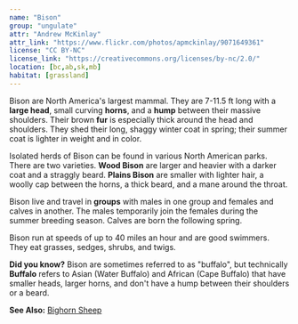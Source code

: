 ```yaml
---
name: "Bison"
group: "ungulate"
attr: "Andrew McKinlay"
attr_link: "https://www.flickr.com/photos/apmckinlay/9071649361"
license: "CC BY-NC"
license_link: "https://creativecommons.org/licenses/by-nc/2.0/"
location: [bc,ab,sk,mb]
habitat: [grassland]
---
```

Bison are North America's largest mammal. They are 7-11.5 ft long with a **large head**, small curving **horns**, and a **hump** between their massive shoulders. Their brown **fur** is especially thick around the head and shoulders. They shed their long, shaggy winter coat in spring; their summer coat is lighter in weight and in color.

Isolated herds of Bison can be found in various North American parks. There are two varieties. **Wood Bison** are larger and heavier with a darker coat and a straggly beard. **Plains Bison** are smaller with lighter hair, a woolly cap between the horns, a thick beard, and a mane around the throat.

Bison live and travel in **groups** with males in one group and females and calves in another. The males temporarily join the females during the summer breeding season. Calves are born the following spring.

Bison run at speeds of up to 40 miles an hour and are good swimmers. They eat grasses, sedges, shrubs, and twigs.

**Did you know?** Bison are sometimes referred to as "buffalo", but technically **Buffalo** refers to Asian (Water Buffalo) and African (Cape Buffalo) that have smaller heads, larger horns, and don't have a hump between their shoulders or a beard.

<!-- generated, do not edit -->
**See Also:**
[Bighorn Sheep](/animals/bighorn)

